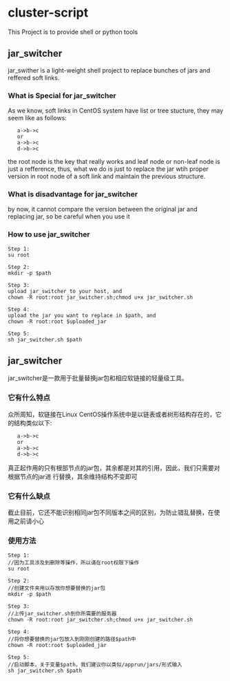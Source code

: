 # cluster-script
This Project is to provide shell or python tools
## jar_switcher
jar_swither is a light-weight shell project to replace bunches of jars and reffered soft links.

### What is Special for jar_switcher
As we know, soft links in CentOS system have list or tree stucture, they may seem like as follows:

```
   a->b->c
   or
   a->b->c
   d->b->c
```

the root node is the key that really works and leaf node or non-leaf node is just a refference, thus,
what we do is just to replace the jar wtih proper version in root node of a soft link and maintain the 
previous structure.

### What is disadvantage for jar_switcher
by now, it cannot compare the version between the original jar and replacing jar, so be careful when 
you use it

### How to use jar_switcher
```
Step 1:
su root

Step 2:
mkdir -p $path

Step 3:
upload jar_switcher to your host, and 
chown -R root:root jar_switcher.sh;chmod u+x jar_switcher.sh

Step 4:
upload the jar you want to replace in $path, and
chown -R root:root $uploaded_jar

Step 5:
sh jar_switcher.sh $path
```

## jar_switcher
jar_switcher是一款用于批量替换jar包和相应软链接的轻量级工具。

### 它有什么特点
众所周知，软链接在Linux CentOS操作系统中是以链表或者树形结构存在的，它的结构类似以下:

```
   a->b->c
   or
   a->b->c
   d->b->c
```
真正起作用的只有根部节点的jar包，其余都是对其的引用，因此，我们只需要对根据节点的jar进
行替换，其余维持结构不变即可

### 它有什么缺点
截止目前，它还不能识别相同jar包不同版本之间的区别，为防止错乱替换，在使用之前请小心

### 使用方法
```
Step 1:
//因为工具涉及到删除等操作，所以请在root权限下操作
su root

Step 2:
//创建文件夹用以存放你想要替换的jar包
mkdir -p $path

Step 3:
//上传jar_switcher.sh到你所需要的服务器 
chown -R root:root jar_switcher.sh;chmod u+x jar_switcher.sh

Step 4:
//将你想要替换的jar包放入到刚刚创建的路径$path中
chown -R root:root $uploaded_jar

Step 5:
//启动脚本，关于变量$path，我们建议你以类似/apprun/jars/形式输入
sh jar_switcher.sh $path
```
